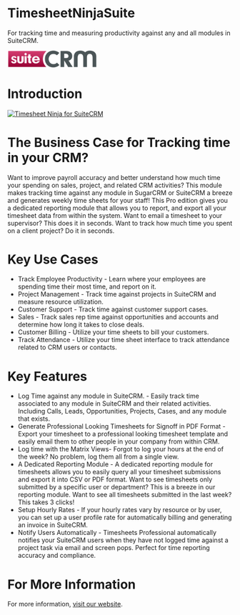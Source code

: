 # TimesheetNinjaSuite
For tracking time and measuring productivity against any and all modules in SuiteCRM.

<img src="https://github.com/CRMExpertsNY/TimesheetNinjaSuite/blob/master/Docs/suitecrm_logo_large.png?raw=true" width="200">

Introduction
============
[![Timesheet Ninja for SuiteCRM](https://i.imgur.com/dFXtyi3.png?1)](https://www.youtube.com/watch?v=8EE6sxlaTNY "Timesheet Ninja for SuiteCRM")

The Business Case for Tracking time in your CRM?
============

Want to improve payroll accuracy and better understand how much time your spending on sales, project, and related CRM activities? This module makes tracking time against any module in SugarCRM or SuiteCRM a breeze and generates weekly time sheets for your staff! This Pro edition gives you a dedicated reporting module that allows you to report, and export all your timesheet data from within the system. Want to email a timesheet to your supervisor? This does it in seconds. Want to track how much time you spent on a client project? Do it in seconds.

Key Use Cases
============

- Track Employee Productivity - Learn where your employees are spending time their most time, and report on it.
- Project Management - Track time against projects in SuiteCRM and measure resource utilization.
- Customer Support - Track time against customer support cases.
- Sales - Track sales rep time against opportunities and accounts and determine how long it takes to close deals.
- Customer Billing - Utilize your time sheets to bill your customers.
- Track Attendance - Utilize your time sheet interface to track attendance related to CRM users or contacts.

Key Features
============

- Log Time against any module in SuiteCRM. - Easily track time associated to any module in SuiteCRM and their related activities. Including Calls, Leads, Opportunities, Projects, Cases, and any module that exists.
- Generate Professional Looking Timesheets for Signoff in PDF Format - Export your timesheet to a professional looking timesheet template and easily email them to other people in your company from within CRM.
- Log time with the Matrix Views- Forgot to log your hours at the end of the week? No problem, log them all from a single view.
- A Dedicated Reporting Module - A dedicated reporting module for timesheets allows you to easily query all your timesheet submissions and export it into CSV or PDF format. Want to see timesheets only submitted by a specific user or department? This is a breeze in our reporting module. Want to see all timesheets submitted in the last week? This takes 3 clicks!
- Setup Hourly Rates - If your hourly rates vary by resource or by user, you can set up a user profile rate for automatically billing and generating an invoice in SuiteCRM.
- Notify Users Automatically - Timesheets Professional automatically notifies your SuiteCRM users when they have not logged time against a project task via email and screen pops. Perfect for time reporting accuracy and compliance.

For More Information
============
For more information, [visit our website](https://crmexpertsny.com/product/timesheet-ninja-monthly/).
